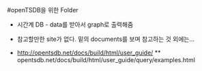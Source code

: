 #openTSDB을 위한 Folder

* 시간계 DB - data를 받아서 graph로 출력해줌

* 참고할만한 site가 없다. 밑의 documents를 보며 참고하는 것 외에는...
    
* http://opentsdb.net/docs/build/html/user_guide/
** opentsdb.net/docs/build/html/user_guide/query/examples.html

